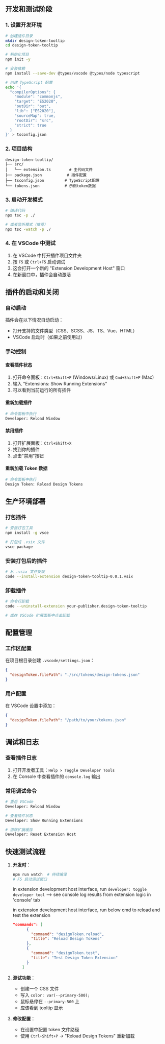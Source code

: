## 开发和测试阶段

### 1. 设置开发环境

```bash
# 创建插件目录
mkdir design-token-tooltip
cd design-token-tooltip

# 初始化项目
npm init -y

# 安装依赖
npm install --save-dev @types/vscode @types/node typescript

# 创建 TypeScript 配置
echo '{
  "compilerOptions": {
    "module": "commonjs",
    "target": "ES2020",
    "outDir": "out",
    "lib": ["ES2020"],
    "sourceMap": true,
    "rootDir": "src",
    "strict": true
  }
}' > tsconfig.json
```

### 2. 项目结构

```
design-token-tooltip/
├── src/
│   └── extension.ts        # 主代码文件
├── package.json           # 插件配置
├── tsconfig.json         # TypeScript配置
└── tokens.json           # 示例token数据
```

### 3. 启动开发模式

```bash
# 编译代码
npx tsc -p ./

# 或者监听模式（推荐）
npx tsc -watch -p ./
```

### 4. 在 VSCode 中测试

1. 在 VSCode 中打开插件项目文件夹
2. 按 `F5` 或 `Ctrl+F5` 启动调试
3. 这会打开一个新的 "Extension Development Host" 窗口
4. 在新窗口中，插件会自动激活

## 插件的启动和关闭

### 自动启动

插件会在以下情况自动启动：

- 打开支持的文件类型（CSS、SCSS、JS、TS、Vue、HTML）
- VSCode 启动时（如果之前使用过）

### 手动控制

#### 查看插件状态

1. 打开命令面板：`Ctrl+Shift+P` (Windows/Linux) 或 `Cmd+Shift+P` (Mac)
2. 输入 "Extensions: Show Running Extensions"
3. 可以看到当前运行的所有插件

#### 重新加载插件

```bash
# 命令面板中执行
Developer: Reload Window
```

#### 禁用插件

1. 打开扩展面板：`Ctrl+Shift+X`
2. 找到你的插件
3. 点击"禁用"按钮

#### 重新加载 Token 数据

```bash
# 命令面板中执行
Design Token: Reload Design Tokens
```

## 生产环境部署

### 打包插件

```bash
# 安装打包工具
npm install -g vsce

# 打包成 .vsix 文件
vsce package
```

### 安装打包后的插件

```bash
# 从 .vsix 文件安装
code --install-extension design-token-tooltip-0.0.1.vsix
```

### 卸载插件

```bash
# 命令行卸载
code --uninstall-extension your-publisher.design-token-tooltip

# 或在 VSCode 扩展面板中点击卸载
```

## 配置管理

### 工作区配置

在项目根目录创建 `.vscode/settings.json`：

```json
{
  "designToken.filePath": "./src/tokens/design-tokens.json"
}
```

### 用户配置

在 VSCode 设置中添加：

```json
{
  "designToken.filePath": "/path/to/your/tokens.json"
}
```

## 调试和日志

### 查看插件日志

1. 打开开发者工具：`Help > Toggle Developer Tools`
2. 在 Console 中查看插件的 `console.log` 输出

### 常用调试命令

```bash
# 重启 VSCode
Developer: Reload Window

# 查看插件状态
Developer: Show Running Extensions

# 清除扩展缓存
Developer: Reset Extension Host
```

## 快速测试流程

1. **开发时**：
   ```bash
   npm run watch  # 持续编译
   # F5 启动调试窗口
   ```
   in extension development host interface, run `developer: toggle developer tool` --> see console log results from extension logic in 'console' tab

    in extension development host interface, run below cmd to reload and test the extension
    ```json
    "commands": [
          {
            "command": "designToken.reload",
            "title": "Reload Design Tokens"
          },
          {
            "command": "designToken.test",
            "title": "Test Design Token Extension"
          }
        ]
    ```

2. **测试功能**：

   - 创建一个 CSS 文件
   - 写入 `color: var(--primary-500);`
   - 鼠标悬停在 `--primary-500` 上
   - 应该看到 tooltip 显示

3. **修改配置**：
   - 在设置中配置 token 文件路径
   - 使用 `Ctrl+Shift+P` → "Reload Design Tokens" 重新加载

